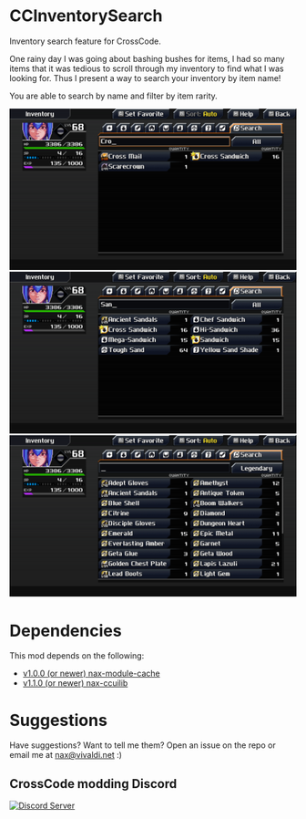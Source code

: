 # CCInventorySearch
Inventory search feature for CrossCode.

One rainy day I was going about bashing bushes for items, I had so many items that it was tedious to scroll through my inventory to find what I was looking for.
Thus I present a way to search your inventory by item name!

You are able to search by name and filter by item rarity.

![Image showing text search](https://github.com/Naxane/CCInventorySearch/blob/main/docs/media/screenshots/Cro.png)
![Another image showing text search](https://github.com/Naxane/CCInventorySearch/blob/main/docs/media/screenshots/San.png)
![Image showing filtering by rarity](https://github.com/Naxane/CCInventorySearch/blob/main/docs/media/screenshots/RarityFilter.png)

# Dependencies
This mod depends on the following:
 - [v1.0.0 (or newer) nax-module-cache](https://github.com/conorlawton/nax-module-cache/releases/)
 - [v1.1.0 (or newer) nax-ccuilib](https://github.com/conorlawton/CCUILib/releases)

# Suggestions
Have suggestions? Want to tell me them?
Open an issue on the repo or email me at nax@vivaldi.net :)

## CrossCode modding Discord
[![Discord Server](https://img.shields.io/discord/382339402338402315.svg?label=Discord%20Server)](https://discord.gg/TFs6n5v)
